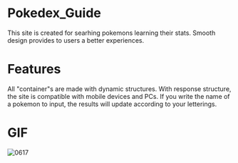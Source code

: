 # Pokedex_Guide

This site is created for searhing pokemons learning their stats. Smooth design provides to users a better experiences.

# Features

All "container"s are made with dynamic structures.
With response structure, the site is compatible with mobile devices and PCs.
If you write the name of a pokemon to input, the results will update according to your letterings.

# GIF

![0617](https://github.com/keremsakarya/Pokedex_Guide/assets/164352221/65b47cb5-7e22-404e-8ce3-0b34e5ce6745)
